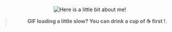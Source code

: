 <div align="center">
<br/>
<img src="https://raw.githubusercontent.com/AlexioShow/AlexioShow/master/Animation.gif" alt="Here is a little bit about me!">

<br />

> **GIF loading a little slow? You can drink a cup of ☕ first !**.

<br/>
